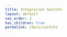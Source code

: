 ```yaml
---
title: Integración Switchs
layout: default
nav_order: 3
has_children: true
permalink: /docs/switchs
---
```

